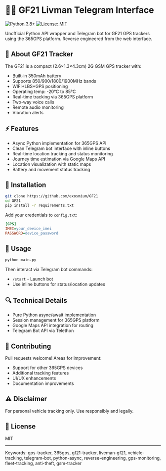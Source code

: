 # 🕵️‍♂️ GF21 Livman Telegram Interface

[![Python 3.8+](https://img.shields.io/badge/python-3.8+-blue.svg)](https://www.python.org/downloads/)
[![License: MIT](https://img.shields.io/badge/License-MIT-yellow.svg)](https://opensource.org/licenses/MIT)

Unofficial Python API wrapper and Telegram bot for GF21 GPS trackers using the 365GPS platform. Reverse engineered from the web interface.

## 🎯 About GF21 Tracker

The GF21 is a compact (2.6×1.3×4.3cm) 2G GSM GPS tracker with:
- Built-in 350mAh battery
- Supports 850/900/1800/1900MHz bands
- WIFI+LBS+GPS positioning
- Operating temp: -20°C to 85°C 
- Real-time tracking via 365GPS platform
- Two-way voice calls
- Remote audio monitoring
- Vibration alerts

## ⚡ Features

- Async Python implementation for 365GPS API
- Clean Telegram bot interface with inline buttons
- Real-time location tracking and status monitoring
- Journey time estimation via Google Maps API
- Location visualization with static maps
- Battery and movement status tracking

## 🔧 Installation

```bash
git clone https://github.com/exosmium/GF21
cd GF21
pip install -r requirements.txt
```

Add your credentials to `config.txt`:
```ini
[GPS]
IMEI=your_device_imei
PASSWORD=device_password
```

## 📱 Usage 

```bash
python main.py
```

Then interact via Telegram bot commands:
- `/start` - Launch bot
- Use inline buttons for status/location updates

## 🔍 Technical Details

- Pure Python async/await implementation
- Session management for 365GPS platform
- Google Maps API integration for routing
- Telegram Bot API via Telethon

## 🤝 Contributing

Pull requests welcome! Areas for improvement:
- Support for other 365GPS devices
- Additional tracking features
- UI/UX enhancements
- Documentation improvements

## ⚠️ Disclaimer

For personal vehicle tracking only. Use responsibly and legally.

## 📝 License

MIT

---

Keywords: gps-tracker, 365gps, gf21-tracker, liveman-gf21, vehicle-tracking, telegram-bot, python-async, reverse-engineering, gps-monitoring, fleet-tracking, anti-theft, gsm-tracker
